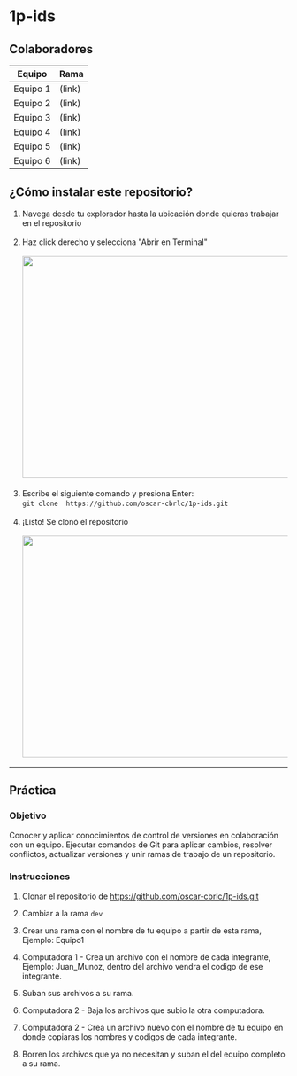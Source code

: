 # 1p-ids
## Colaboradores
| Equipo | Rama |
| ----------- | ----------- |
| Equipo 1 | (link) |
| Equipo 2 | (link) |
| Equipo 3 | (link) |
| Equipo 4 | (link) |
| Equipo 5 | (link) |
| Equipo 6 | (link) |
  
  
  
## ¿Cómo instalar este repositorio?<a name="instalar"></a>
1. Navega desde tu explorador hasta la ubicación donde quieras trabajar en el repositorio</br></br>
2. Haz click derecho y selecciona "Abrir en Terminal"</br></br>
<img src="https://github.com/oscar-cbrlc/1p-ids/assets/65133949/9d61d447-c01e-4d9c-b6df-952972289aea" width="600" height="400"></br></br>
3. Escribe el siguiente comando y presiona Enter: </br>
`git clone  https://github.com/oscar-cbrlc/1p-ids.git`</br></br>
4. ¡Listo! Se clonó el repositorio</br></br>
<img src="https://github.com/oscar-cbrlc/1p-ids/assets/65133949/bc889035-eb81-45d5-b540-13d050964257" width="600" height="400"></br>


-----------------------------------


## Práctica<a name="practica"></a>

### Objetivo
Conocer y aplicar conocimientos de control de versiones en colaboración con un equipo. Ejecutar comandos de Git para aplicar cambios, resolver conflictos, actualizar versiones y unir ramas de trabajo de un repositorio. 

### Instrucciones
1. Clonar el repositorio de https://github.com/oscar-cbrlc/1p-ids.git </br>

2. Cambiar a la rama `dev` </br>

3. Crear una rama con el nombre de tu equipo a partir de esta rama, Ejemplo: Equipo1 </br>

4. Computadora 1 - Crea un archivo con el nombre de cada integrante, Ejemplo: Juan_Munoz, dentro del archivo vendra el codigo de ese integrante. </br>

5. Suban sus archivos a su rama. </br>

6. Computadora 2 -  Baja los archivos que subio la otra computadora. </br>

7. Computadora 2 - Crea un archivo nuevo con el nombre de tu equipo en donde copiaras los nombres y codigos de cada integrante. </br>

8. Borren los archivos que ya no necesitan y suban el del equipo completo a su rama.
